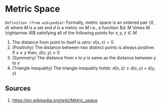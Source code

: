# Metric Space

`Definition (from wikipedia)`: Formally, metric space is an ordered pair $(X, d)$ where $M$ is a set and $d$ is a metric on $M$ i.e., a function $d: M \times M \rightarrow \R$ satisfying all of the following points for $x, y, z \in M$.
1. The distance from point to itself is zero: $d(x, x) = 0$
2. (Positivity) The distance between two distinct points is always positive: $\text{If } x\neq y \text{ then, }d(x, y) \geq 0$
3. (Symmetry) The distance from $x$ to $y$ is same as the distance between $y$ to $x$
4. (Triangle Inequality) The triangle inequality holds: $d(x, z) \leq d(x, y) + d(y, z)$


## Sources
1. https://en.wikipedia.org/wiki/Metric_space 